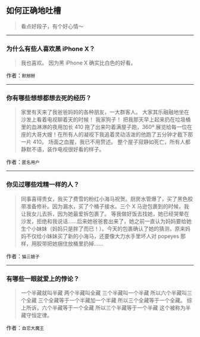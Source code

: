 ## 如何正确地吐槽

> 看点好段子，有个好心情～


 
---

### 为什么有些人喜欢黑 iPhone X？

> 我也喜欢。
> 因为黑 iPhone X 确实比白色的好看。


作者：`默掰掰`

---

### 你有哪些想想都想去死的经历？

> 家里有天来了我爸爸妈妈的各种朋友，一大群客人。
> 大家其乐融融地坐在沙发上看着电视聊着天的时候！
> 我家狗子！
> 把我那天早上起来扔在垃圾桶里的血淋淋的夜用加长 410 拖了出来叼着满屋子跑，360º 展览给每一位在座的大哥大嫂！在所有人的凝视下我追着灵动活泼的他跑了五分钟才截下那一片 410。
> 场面之血腥，我已不用赘述。
> 整个屋子寂静如死亡，所有人都静默不语，装作电视很好看的样子。


作者：`匿名用户`

---

### 你见过哪些戏精一样的人？

> 同事喜得贵女，我买了费雪的粉红小海马祝贺。厨房水管爆了，买了黑色胶带准备修补。因为漏水，买了个桶子接水。三个 X 马逊包裹到的时候，我让我女儿去拆，因为她最爱拆包裹了。
> 等我做好饭去找她，她已经哭晕在沙发，拒绝和我说话……后来她爸爸套出来了，她之前一直认为妈妈要给她生个小妹妹（妈妈只是胖了而已！）。今天的包裹确认了她的猜测，原来妈妈不仅给小妹妹买了新的小海马，还要像大力水手里坏人对 popeyes 那样，用胶带把她捆住放桶里扔掉……


作者：`猫三娘子`

---

### 有哪些一眼就爱上的悖论？

> 一个半藏就叫半藏
> 两个半藏叫全藏
> 三个半藏叫一个半藏
> 所以六个半藏叫三个全藏
> 三个全藏等于一个半藏加一个半藏
> 所以三个全藏等于一个全藏。
> 综上所诉，六个半藏等于一个全藏
> 所以三个半藏等于一个半藏
> 这个被称为半藏守恒定律。


作者：`自恋大魔王`
